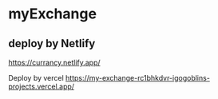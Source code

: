 # myExchange

## deploy by Netlify
https://currancy.netlify.app/



Deploy by vercel
https://my-exchange-rc1bhkdvr-igogoblins-projects.vercel.app/
